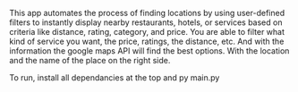 This app automates the process of finding locations by using user-defined filters to instantly display nearby restaurants, hotels, or services based on criteria like distance, rating, category, and price.
You are able to filter what kind of service you want, the price, ratings, the distance, etc. And with the information the google maps API will find the best options. With the location and the name of the place on the right side.

To run, install all dependancies at the top and py main.py
